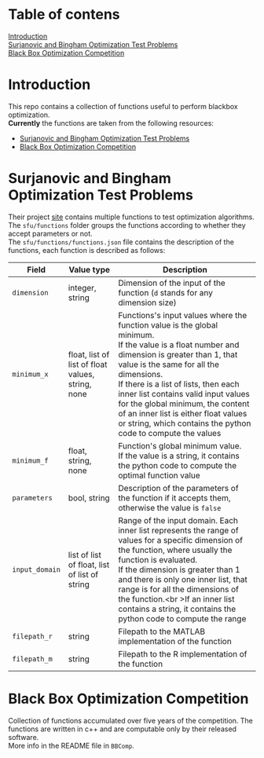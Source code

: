 # Table of contens
[Introduction](#introduction)  
[Surjanovic and Bingham Optimization Test Problems](#surjanovic-and-bingham-optimization-test-problems)  
[Black Box Optimization Competition](#black-box-optimization-competition)  

# Introduction
This repo contains a collection of functions useful to perform blackbox optimization.  
**Currently** the functions are taken from the following resources:
- [Surjanovic and Bingham Optimization Test Problems](https://www.sfu.ca/~ssurjano/optimization.html)
- [Black Box Optimization Competition](https://www.ini.rub.de/PEOPLE/glasmtbl/projects/bbcomp/)

# Surjanovic and Bingham Optimization Test Problems
Their project [site](https://www.sfu.ca/~ssurjano/optimization.html) contains multiple functions to test optimization algorithms.  
The `sfu/functions` folder groups the functions according to whether they accept parameters or not.  
The `sfu/functions/functions.json` file contains the description of the functions, each function is described as follows:

| Field			| Value type												| Description  |
| ---			| ---														| ---		   |
| `dimension`	| integer, string											| Dimension of the input of the function (`d` stands for any dimension size) |
| `minimum_x`	| float, list of list of float values, string, none			| Functions's input values where the function value is the global minimum.<br />If the value is a float number and dimension is greater than 1, that value is the same for all the dimensions.<br />If there is a list of lists, then each inner list contains valid input values for the global minimum, the content of an inner list is either float values or string, which contains the python code to compute the values    |
| `minimum_f`	| float, string, none										| Function's global minimum value.<br />If the value is a string, it contains the python code to compute the optimal function value  |
| `parameters`	| bool, string												| Description of the parameters of the function if it accepts them, otherwise the value is `false` |
| `input_domain`| list of list of float, list of list of string				| Range of the input domain. Each inner list represents the range of values for a specific dimension of the function, where usually the function is evaluated.<br />If the dimension is greater than 1 and there is only one inner list, that range is for all the dimensions of the function.<br \>If an inner list contains a string, it contains the python code to compute the range |
| `filepath_r`	| string													| Filepath to the MATLAB implementation of the function |
| `filepath_m`	| string													| Filepath to the R implementation of the function |

# Black Box Optimization Competition
Collection of functions accumulated over five years of the competition. The functions are written in c++ and are computable only by their released software.  
More info in the README file in `BBComp`.
